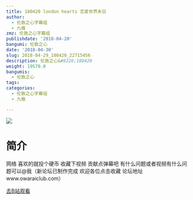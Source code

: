 ```yaml
---
title: 180420 london hearts 恋爱世界末日
author:
  - 伦敦之心字幕组
  - 九條
zmz: 伦敦之心字幕组
publishdate: '2018-04-20'
bangumi: 伦敦之心
date: '2018-04-30'
slug: 2018-04-29_180420_22715456
description: 伦敦之心&#8226;180420
weight: 19570.0
bangumis:
  - 伦敦之心
tags:
categories:
  - 伦敦之心字幕组
  - 九條

---
```

![](https://i.imgur.com/rg7hA8b.jpg)
# 简介  
网络
喜欢的就投个硬币 收藏下视频 贡献点弹幕吧 有什么问题或者视频有什么问题可以@我（新论坛已制作完成 欢迎各位点击收藏 论坛地址www.owaraiclub.com）  

[去B站观看](https://www.bilibili.com/video/av22715456/)
 
